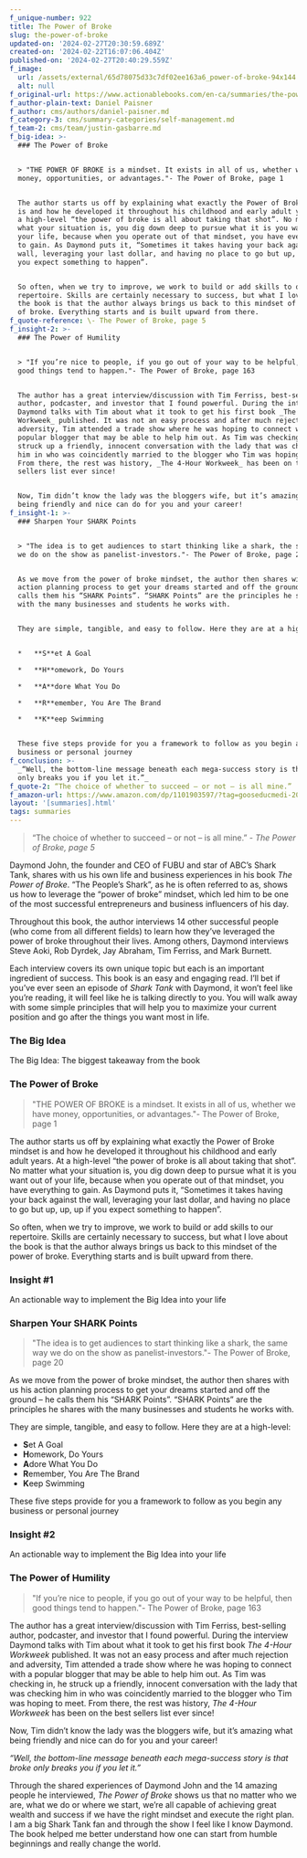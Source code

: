 ```yaml
---
f_unique-number: 922
title: The Power of Broke
slug: the-power-of-broke
updated-on: '2024-02-27T20:30:59.689Z'
created-on: '2024-02-22T16:07:06.404Z'
published-on: '2024-02-27T20:40:29.559Z'
f_image:
  url: /assets/external/65d78075d33c7df02ee163a6_power-of-broke-94x144.jpeg
  alt: null
f_original-url: https://www.actionablebooks.com/en-ca/summaries/the-power-of-broke/
f_author-plain-text: Daniel Paisner
f_author: cms/authors/daniel-paisner.md
f_category-3: cms/summary-categories/self-management.md
f_team-2: cms/team/justin-gasbarre.md
f_big-idea: >-
  ### The Power of Broke


  > "THE POWER OF BROKE is a mindset. It exists in all of us, whether we have
  money, opportunities, or advantages."- The Power of Broke, page 1


  The author starts us off by explaining what exactly the Power of Broke mindset
  is and how he developed it throughout his childhood and early adult years. At
  a high-level “the power of broke is all about taking that shot”. No matter
  what your situation is, you dig down deep to pursue what it is you want out of
  your life, because when you operate out of that mindset, you have everything
  to gain. As Daymond puts it, “Sometimes it takes having your back against the
  wall, leveraging your last dollar, and having no place to go but up, up, up if
  you expect something to happen”.


  So often, when we try to improve, we work to build or add skills to our
  repertoire. Skills are certainly necessary to success, but what I love about
  the book is that the author always brings us back to this mindset of the power
  of broke. Everything starts and is built upward from there.
f_quote-reference: \- The Power of Broke, page 5
f_insight-2: >-
  ### The Power of Humility


  > "If you’re nice to people, if you go out of your way to be helpful, then
  good things tend to happen."- The Power of Broke, page 163


  The author has a great interview/discussion with Tim Ferriss, best-selling
  author, podcaster, and investor that I found powerful. During the interview
  Daymond talks with Tim about what it took to get his first book _The 4-Hour
  Workweek_ published. It was not an easy process and after much rejection and
  adversity, Tim attended a trade show where he was hoping to connect with a
  popular blogger that may be able to help him out. As Tim was checking in, he
  struck up a friendly, innocent conversation with the lady that was checking
  him in who was coincidently married to the blogger who Tim was hoping to meet.
  From there, the rest was history, _The 4-Hour Workweek_ has been on the best
  sellers list ever since!


  Now, Tim didn’t know the lady was the bloggers wife, but it’s amazing what
  being friendly and nice can do for you and your career!
f_insight-1: >-
  ### Sharpen Your SHARK Points


  > "The idea is to get audiences to start thinking like a shark, the same way
  we do on the show as panelist-investors."- The Power of Broke, page 20


  As we move from the power of broke mindset, the author then shares with us his
  action planning process to get your dreams started and off the ground – he
  calls them his “SHARK Points”. “SHARK Points” are the principles he shares
  with the many businesses and students he works with.


  They are simple, tangible, and easy to follow. Here they are at a high-level:


  *   **S**et A Goal

  *   **H**omework, Do Yours

  *   **A**dore What You Do

  *   **R**emember, You Are The Brand

  *   **K**eep Swimming


  These five steps provide for you a framework to follow as you begin any
  business or personal journey
f_conclusion: >-
  _“Well, the bottom-line message beneath each mega-success story is that broke
  only breaks you if you let it.”_
f_quote-2: “The choice of whether to succeed – or not – is all mine.”
f_amazon-url: https://www.amazon.com/dp/1101903597/?tag=gooseducmedi-20
layout: '[summaries].html'
tags: summaries
---
```


> “The choice of whether to succeed – or not – is all mine.” _\- The Power of Broke, page 5_

Daymond John, the founder and CEO of FUBU and star of ABC’s Shark Tank, shares with us his own life and business experiences in his book _The Power of Broke_. “The People’s Shark”, as he is often referred to as, shows us how to leverage the “power of broke” mindset, which led him to be one of the most successful entrepreneurs and business influencers of his day.

Throughout this book, the author interviews 14 other successful people (who come from all different fields) to learn how they’ve leveraged the power of broke throughout their lives. Among others, Daymond interviews Steve Aoki, Rob Dyrdek, Jay Abraham, Tim Ferriss, and Mark Burnett.

Each interview covers its own unique topic but each is an important ingredient of success. This book is an easy and engaging read. I’ll bet if you’ve ever seen an episode of _Shark Tank_ with Daymond, it won’t feel like you’re reading, it will feel like he is talking directly to you. You will walk away with some simple principles that will help you to maximize your current position and go after the things you want most in life.

### The Big Idea

The Big Idea: The biggest takeaway from the book

### The Power of Broke

> "THE POWER OF BROKE is a mindset. It exists in all of us, whether we have money, opportunities, or advantages."- The Power of Broke, page 1

The author starts us off by explaining what exactly the Power of Broke mindset is and how he developed it throughout his childhood and early adult years. At a high-level “the power of broke is all about taking that shot”. No matter what your situation is, you dig down deep to pursue what it is you want out of your life, because when you operate out of that mindset, you have everything to gain. As Daymond puts it, “Sometimes it takes having your back against the wall, leveraging your last dollar, and having no place to go but up, up, up if you expect something to happen”.

So often, when we try to improve, we work to build or add skills to our repertoire. Skills are certainly necessary to success, but what I love about the book is that the author always brings us back to this mindset of the power of broke. Everything starts and is built upward from there.

### Insight #1

An actionable way to implement the Big Idea into your life

### Sharpen Your SHARK Points

> "The idea is to get audiences to start thinking like a shark, the same way we do on the show as panelist-investors."- The Power of Broke, page 20

As we move from the power of broke mindset, the author then shares with us his action planning process to get your dreams started and off the ground – he calls them his “SHARK Points”. “SHARK Points” are the principles he shares with the many businesses and students he works with.

They are simple, tangible, and easy to follow. Here they are at a high-level:

*   **S**et A Goal
*   **H**omework, Do Yours
*   **A**dore What You Do
*   **R**emember, You Are The Brand
*   **K**eep Swimming

These five steps provide for you a framework to follow as you begin any business or personal journey

### Insight #2

An actionable way to implement the Big Idea into your life

### The Power of Humility

> "If you’re nice to people, if you go out of your way to be helpful, then good things tend to happen."- The Power of Broke, page 163

The author has a great interview/discussion with Tim Ferriss, best-selling author, podcaster, and investor that I found powerful. During the interview Daymond talks with Tim about what it took to get his first book _The 4-Hour Workweek_ published. It was not an easy process and after much rejection and adversity, Tim attended a trade show where he was hoping to connect with a popular blogger that may be able to help him out. As Tim was checking in, he struck up a friendly, innocent conversation with the lady that was checking him in who was coincidently married to the blogger who Tim was hoping to meet. From there, the rest was history, _The 4-Hour Workweek_ has been on the best sellers list ever since!

Now, Tim didn’t know the lady was the bloggers wife, but it’s amazing what being friendly and nice can do for you and your career!

_“Well, the bottom-line message beneath each mega-success story is that broke only breaks you if you let it.”_

Through the shared experiences of Daymond John and the 14 amazing people he interviewed, _The Power of Broke_ shows us that no matter who we are, what we do or where we start, we’re all capable of achieving great wealth and success if we have the right mindset and execute the right plan. I am a big Shark Tank fan and through the show I feel like I know Daymond. The book helped me better understand how one can start from humble beginnings and really change the world.
